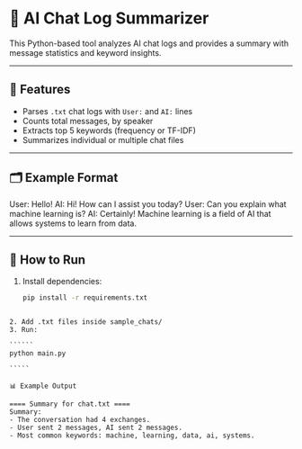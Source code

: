 # 🧠 AI Chat Log Summarizer

This Python-based tool analyzes AI chat logs and provides a summary with message statistics and keyword insights.

---

## 🔧 Features

- Parses `.txt` chat logs with `User:` and `AI:` lines
- Counts total messages, by speaker
- Extracts top 5 keywords (frequency or TF-IDF)
- Summarizes individual or multiple chat files

---

## 🗂 Example Format
User: Hello!
AI: Hi! How can I assist you today?
User: Can you explain what machine learning is?
AI: Certainly! Machine learning is a field of AI that allows systems to learn from data.



---

## 🚀 How to Run

1. Install dependencies:
   ```bash
   pip install -r requirements.txt
``````````

2. Add .txt files inside sample_chats/
3. Run:

``````
python main.py

`````

📊 Example Output

==== Summary for chat.txt ====
Summary:
- The conversation had 4 exchanges.
- User sent 2 messages, AI sent 2 messages.
- Most common keywords: machine, learning, data, ai, systems.